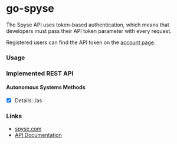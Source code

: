 # go-spyse

The Spyse API uses token-based authentication, which means that developers must pass their API token parameter with every request.

Registered users can find the API token on the [account page](https://spyse.com/user).

### Usage

### Implemented REST API

#### Autonomous Systems Methods
- [x] Details: /as

### Links
* [spyse.com](https://spyse.com)
* [API Documentation](https://spyse-dev.readme.io/reference/quick-start)